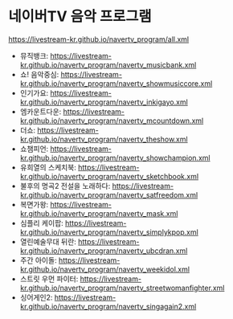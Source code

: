 # 네이버TV 음악 프로그램
https://livestream-kr.github.io/navertv_program/all.xml
- 뮤직뱅크: https://livestream-kr.github.io/navertv_program/navertv_musicbank.xml
- 쇼! 음악중심: https://livestream-kr.github.io/navertv_program/navertv_showmusiccore.xml
- 인기가요: https://livestream-kr.github.io/navertv_program/navertv_inkigayo.xml
- 엠카운트다운: https://livestream-kr.github.io/navertv_program/navertv_mcountdown.xml
- 더쇼: https://livestream-kr.github.io/navertv_program/navertv_theshow.xml
- 쇼챔피언: https://livestream-kr.github.io/navertv_program/navertv_showchampion.xml
- 유희열의 스케치북: https://livestream-kr.github.io/navertv_program/navertv_sketchbook.xml
- 불후의 명곡2 전설을 노래하다: https://livestream-kr.github.io/navertv_program/navertv_satfreedom.xml
- 복면가왕: https://livestream-kr.github.io/navertv_program/navertv_mask.xml
- 심플리 케이팝: https://livestream-kr.github.io/navertv_program/navertv_simplykpop.xml
- 열린예술무대 뒤란: https://livestream-kr.github.io/navertv_program/navertv_ubcdran.xml
- 주간 아이돌: https://livestream-kr.github.io/navertv_program/navertv_weekidol.xml
- 스트릿 우먼 파이터: https://livestream-kr.github.io/navertv_program/navertv_streetwomanfighter.xml
- 싱어게인2: https://livestream-kr.github.io/navertv_program/navertv_singagain2.xml
